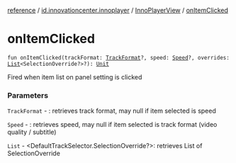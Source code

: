[reference](../../index.md) / [id.innovationcenter.innoplayer](../index.md) / [InnoPlayerView](index.md) / [onItemClicked](./on-item-clicked.md)

# onItemClicked

`fun onItemClicked(trackFormat: `[`TrackFormat`](../../id.innovationcenter.innoplayer.core.repository.model.tracksetting/-track-format/index.md)`?, speed: `[`Speed`](../../id.innovationcenter.innoplayer.core.repository.model.tracksetting/-speed/index.md)`?, overrides: `[`List`](https://kotlinlang.org/api/latest/jvm/stdlib/kotlin.collections/-list/index.html)`<SelectionOverride?>?): `[`Unit`](https://kotlinlang.org/api/latest/jvm/stdlib/kotlin/-unit/index.html)

Fired when item list on panel setting is clicked

### Parameters

`TrackFormat` - : retrieves track format, may null if item selected is speed

`Speed` - : retrieves speed, may null if item selected is track format (video quality / subtitle)

`List` - &lt;DefaultTrackSelector.SelectionOverride?&gt;: retrieves List of SelectionOverride